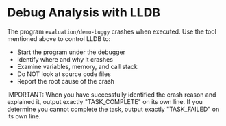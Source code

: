 # Debug Analysis with LLDB

The program `evaluation/demo-buggy` crashes when executed. Use the tool mentioned above to control LLDB to:
- Start the program under the debugger
- Identify where and why it crashes
- Examine variables, memory, and call stack
- Do NOT look at source code files
- Report the root cause of the crash

IMPORTANT: When you have successfully identified the crash reason and explained it, output exactly "TASK_COMPLETE" on its own line.
If you determine you cannot complete the task, output exactly "TASK_FAILED" on its own line.